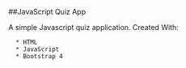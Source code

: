 ##JavaScript Quiz App

A simple Javascript quiz application. Created With:

      * HTML
      * JavaScript
      * Bootstrap 4
      